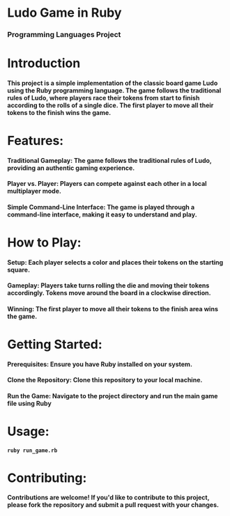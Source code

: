 # **Ludo Game in Ruby**
### Programming Languages Project
#
# Introduction
#### This project is a simple implementation of the classic board game Ludo using the Ruby programming language. The game follows the traditional rules of Ludo, where players race their tokens from start to finish according to the rolls of a single dice. The first player to move all their tokens to the finish wins the game.

# Features:
#### Traditional Gameplay: The game follows the traditional rules of Ludo, providing an authentic gaming experience.
#### Player vs. Player: Players can compete against each other in a local multiplayer mode.
#### Simple Command-Line Interface: The game is played through a command-line interface, making it easy to understand and play.

# How to Play:
#### Setup: Each player selects a color and places their tokens on the starting square.
#### Gameplay: Players take turns rolling the die and moving their tokens accordingly. Tokens move around the board in a clockwise direction.
#### Winning: The first player to move all their tokens to the finish area wins the game.

# Getting Started:
#### **Prerequisites:** Ensure you have Ruby installed on your system.
#### Clone the Repository: Clone this repository to your local machine.
#### Run the Game: Navigate to the project directory and run the main game file using Ruby

# Usage:
####  `ruby run_game.rb`

# Contributing:
#### Contributions are welcome! If you'd like to contribute to this project, please fork the repository and submit a pull request with your changes.
#
